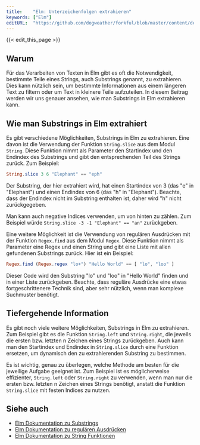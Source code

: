 ```yaml
---
title:    "Elm: Unterzeichenfolgen extrahieren"
keywords: ["Elm"]
editURL:  "https://github.com/dogweather/forkful/blob/master/content/de/elm/extracting-substrings.md"
---
```


{{< edit_this_page >}}

## Warum

Für das Verarbeiten von Texten in Elm gibt es oft die Notwendigkeit, bestimmte Teile eines Strings, auch Substrings genannt, zu extrahieren. Dies kann nützlich sein, um bestimmte Informationen aus einem längeren Text zu filtern oder um Text in kleinere Teile aufzuteilen. In diesem Beitrag werden wir uns genauer ansehen, wie man Substrings in Elm extrahieren kann.

## Wie man Substrings in Elm extrahiert

Es gibt verschiedene Möglichkeiten, Substrings in Elm zu extrahieren. Eine davon ist die Verwendung der Funktion `String.slice` aus dem Modul `String`. Diese Funktion nimmt als Parameter den Startindex und den Endindex des Substrings und gibt den entsprechenden Teil des Strings zurück. Zum Beispiel:

```elm
String.slice 3 6 "Elephant" == "eph"
```

Der Substring, der hier extrahiert wird, hat einen Startindex von 3 (das "e" in "Elephant") und einen Endindex von 6 (das "h" in "Elephant"). Beachte, dass der Endindex nicht im Substring enthalten ist, daher wird "h" nicht zurückgegeben.

Man kann auch negative Indices verwenden, um von hinten zu zählen. Zum Beispiel würde `String.slice -3 -1 "Elephant" == "an"` zurückgeben. 

Eine weitere Möglichkeit ist die Verwendung von regulären Ausdrücken mit der Funktion `Regex.find` aus dem Modul `Regex`. Diese Funktion nimmt als Parameter eine Regex und einen String und gibt eine Liste mit allen gefundenen Substrings zurück. Hier ist ein Beispiel:

```elm
Regex.find (Regex.regex "lo+") "Hello World" == [ "lo", "loo" ]
```

Dieser Code wird den Substring "lo" und "loo" in "Hello World" finden und in einer Liste zurückgeben. Beachte, dass reguläre Ausdrücke eine etwas fortgeschrittenere Technik sind, aber sehr nützlich, wenn man komplexe Suchmuster benötigt.

## Tiefergehende Information

Es gibt noch viele weitere Möglichkeiten, Substrings in Elm zu extrahieren. Zum Beispiel gibt es die Funktion `String.left` und `String.right`, die jeweils die ersten bzw. letzten n Zeichen eines Strings zurückgeben. Auch kann man den Startindex und Endindex in `String.slice` durch eine Funktion ersetzen, um dynamisch den zu extrahierenden Substring zu bestimmen.

Es ist wichtig, genau zu überlegen, welche Methode am besten für die jeweilige Aufgabe geeignet ist. Zum Beispiel ist es möglicherweise effizienter, `String.left` oder `String.right` zu verwenden, wenn man nur die ersten bzw. letzten n Zeichen eines Strings benötigt, anstatt die Funktion `String.slice` mit festen Indices zu nutzen.

## Siehe auch

- [Elm Dokumentation zu Substrings](https://package.elm-lang.org/packages/elm/core/latest/String#slice)
- [Elm Dokumentation zu regulären Ausdrücken](https://package.elm-lang.org/packages/elm/regex/latest/Regex)
- [Elm Dokumentation zu String Funktionen](https://package.elm-lang.org/packages/elm/core/latest/String)